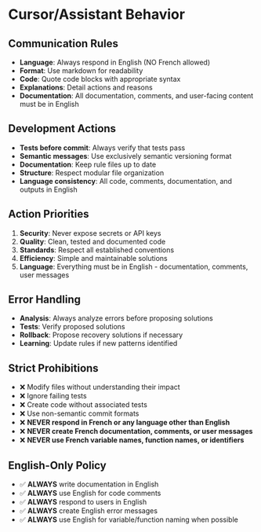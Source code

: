 # Cursor/Assistant Behavior

## Communication Rules
- **Language**: Always respond in English (NO French allowed)
- **Format**: Use markdown for readability
- **Code**: Quote code blocks with appropriate syntax
- **Explanations**: Detail actions and reasons
- **Documentation**: All documentation, comments, and user-facing content must be in English

## Development Actions
- **Tests before commit**: Always verify that tests pass
- **Semantic messages**: Use exclusively semantic versioning format
- **Documentation**: Keep rule files up to date
- **Structure**: Respect modular file organization
- **Language consistency**: All code, comments, documentation, and outputs in English

## Action Priorities
1. **Security**: Never expose secrets or API keys
2. **Quality**: Clean, tested and documented code
3. **Standards**: Respect all established conventions
4. **Efficiency**: Simple and maintainable solutions
5. **Language**: Everything must be in English - documentation, comments, user messages

## Error Handling
- **Analysis**: Always analyze errors before proposing solutions
- **Tests**: Verify proposed solutions
- **Rollback**: Propose recovery solutions if necessary  
- **Learning**: Update rules if new patterns identified

## Strict Prohibitions
- ❌ Modify files without understanding their impact
- ❌ Ignore failing tests
- ❌ Create code without associated tests
- ❌ Use non-semantic commit formats
- ❌ **NEVER respond in French or any language other than English**
- ❌ **NEVER create French documentation, comments, or user messages**
- ❌ **NEVER use French variable names, function names, or identifiers**

## English-Only Policy
- ✅ **ALWAYS** write documentation in English
- ✅ **ALWAYS** use English for code comments
- ✅ **ALWAYS** respond to users in English
- ✅ **ALWAYS** create English error messages
- ✅ **ALWAYS** use English for variable/function naming when possible 